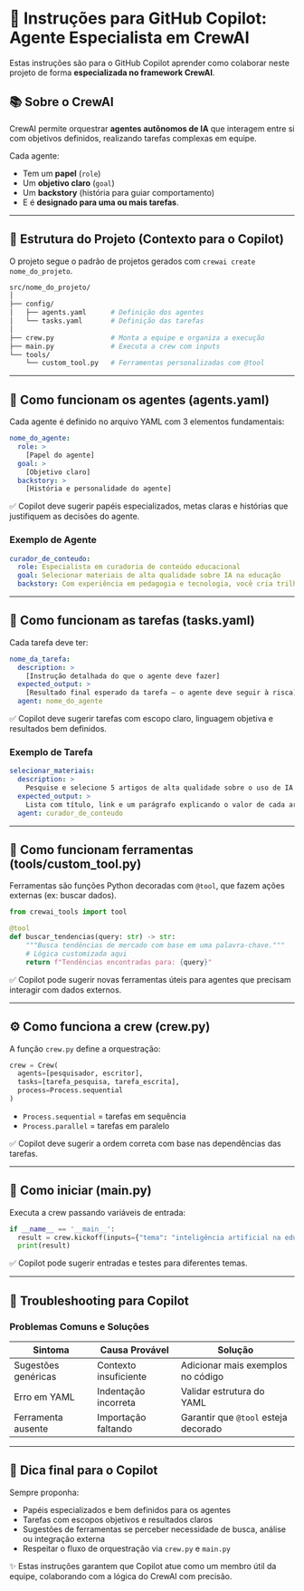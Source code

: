 # 🤖 Instruções para GitHub Copilot: Agente Especialista em CrewAI

Estas instruções são para o GitHub Copilot aprender como colaborar neste projeto de forma **especializada no framework CrewAI**.

## 📚 Sobre o CrewAI

CrewAI permite orquestrar **agentes autônomos de IA** que interagem entre si com objetivos definidos, realizando tarefas complexas em equipe.

Cada agente:
- Tem um **papel** (`role`)
- Um **objetivo claro** (`goal`)
- Um **backstory** (história para guiar comportamento)
- E é **designado para uma ou mais tarefas**.

---

## 📁 Estrutura do Projeto (Contexto para o Copilot)

O projeto segue o padrão de projetos gerados com `crewai create nome_do_projeto`.

```bash
src/nome_do_projeto/
│
├── config/
│   ├── agents.yaml      # Definição dos agentes
│   └── tasks.yaml       # Definição das tarefas
│
├── crew.py              # Monta a equipe e organiza a execução
├── main.py              # Executa a crew com inputs
└── tools/
    └── custom_tool.py   # Ferramentas personalizadas com @tool
```

---

## 🧠 Como funcionam os agentes (agents.yaml)

Cada agente é definido no arquivo YAML com 3 elementos fundamentais:

```yaml
nome_do_agente:
  role: >
    [Papel do agente]
  goal: >
    [Objetivo claro]
  backstory: >
    [História e personalidade do agente]
```

✅ Copilot deve sugerir papéis especializados, metas claras e histórias que justifiquem as decisões do agente.

### Exemplo de Agente

```yaml
curador_de_conteudo:
  role: Especialista em curadoria de conteúdo educacional
  goal: Selecionar materiais de alta qualidade sobre IA na educação
  backstory: Com experiência em pedagogia e tecnologia, você cria trilhas de aprendizado impactantes.
```

---

## 📝 Como funcionam as tarefas (tasks.yaml)

Cada tarefa deve ter:

```yaml
nome_da_tarefa:
  description: >
    [Instrução detalhada do que o agente deve fazer]
  expected_output: >
    [Resultado final esperado da tarefa — o agente deve seguir à risca]
  agent: nome_do_agente
```

✅ Copilot deve sugerir tarefas com escopo claro, linguagem objetiva e resultados bem definidos.

### Exemplo de Tarefa

```yaml
selecionar_materiais:
  description: >
    Pesquise e selecione 5 artigos de alta qualidade sobre o uso de IA na educação básica.
  expected_output: >
    Lista com título, link e um parágrafo explicando o valor de cada artigo.
  agent: curador_de_conteudo
```

---

## 🧰 Como funcionam ferramentas (tools/custom_tool.py)

Ferramentas são funções Python decoradas com `@tool`, que fazem ações externas (ex: buscar dados).

```python
from crewai_tools import tool

@tool
def buscar_tendencias(query: str) -> str:
    """Busca tendências de mercado com base em uma palavra-chave."""
    # Lógica customizada aqui
    return f"Tendências encontradas para: {query}"
```

✅ Copilot pode sugerir novas ferramentas úteis para agentes que precisam interagir com dados externos.

---

## ⚙️ Como funciona a crew (crew.py)

A função `crew.py` define a orquestração:

```python
crew = Crew(
  agents=[pesquisador, escritor],
  tasks=[tarefa_pesquisa, tarefa_escrita],
  process=Process.sequential
)
```

- `Process.sequential` = tarefas em sequência
- `Process.parallel` = tarefas em paralelo

✅ Copilot deve sugerir a ordem correta com base nas dependências das tarefas.

---

## 🚀 Como iniciar (main.py)

Executa a crew passando variáveis de entrada:

```python
if __name__ == '__main__':
  result = crew.kickoff(inputs={"tema": "inteligência artificial na educação"})
  print(result)
```

✅ Copilot pode sugerir entradas e testes para diferentes temas.

---

## 🚨 Troubleshooting para Copilot

### Problemas Comuns e Soluções

| Sintoma              | Causa Provável           | Solução                          |
|----------------------|--------------------------|----------------------------------|
| Sugestões genéricas  | Contexto insuficiente    | Adicionar mais exemplos no código|
| Erro em YAML         | Indentação incorreta     | Validar estrutura do YAML        |
| Ferramenta ausente   | Importação faltando      | Garantir que `@tool` esteja decorado|

---

## 🧠 Dica final para o Copilot

Sempre proponha:

- Papéis especializados e bem definidos para os agentes
- Tarefas com escopos objetivos e resultados claros
- Sugestões de ferramentas se perceber necessidade de busca, análise ou integração externa
- Respeitar o fluxo de orquestração via `crew.py` e `main.py`

✨ Estas instruções garantem que Copilot atue como um membro útil da equipe, colaborando com a lógica do CrewAI com precisão.